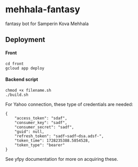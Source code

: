 # mehhala-fantasy
fantasy bot for Samperin Kova Mehhala

## Deployment

#### Front

```
cd front
gcloud app deploy
```

#### Backend script

```
chmod +x filename.sh
./build.sh
```

For Yahoo connection, these type of credentials are needed:

```
{
    "access_token": "sdaf",
    "consumer_key": "sadf",
    "consumer_secret": "sadf",
    "guid": null,
    "refresh_token": "sadf~sadf~dsa.adsf-",
    "token_time": 1728235388.5854528,
    "token_type": "bearer"
}
```

See yfpy documentation for more on acquiring these.
